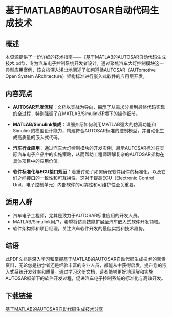 # 基于MATLAB的AUTOSAR自动代码生成技术

## 概述

本资源提供了一份详细的技术指南——《基于MATLAB的AUTOSAR自动代码生成技术.pdf》，专为汽车电子控制系统开发者设计。通过聚焦汽车大灯控制模块这一典型应用案例，该文档深入浅出地阐述了如何遵循AUTOSAR（AUTomotive Open System ARchitecture）架构标准进行嵌入式软件的应用层开发。

## 内容亮点

- **AUTOSAR开发流程**：文档以实战为导向，揭示了从需求分析到最终代码实现的全过程，特别强调了在MATLAB/Simulink环境下的操作细节。
  
- **MATLAB/Simulink集成**：详细介绍如何利用MATLAB强大的仿真功能和Simulink的模型设计能力，构建符合AUTOSAR标准的控制模型，并自动化生成高质量的嵌入式代码。

- **汽车行业应用**：通过汽车大灯控制模块的开发实例，展示AUTOSAR标准在实际汽车电子产品中的实施策略，从而帮助工程师理解复杂的AUTOSAR架构在具体项目中的应用价值。

- **软件标准化与ECU接口规范**：着重讨论了如何确保软件组件的标准化，以及它们之间接口的一致性和可互换性，这对于提高ECU（Electronic Control Unit，电子控制单元）内部软件的可靠性和可维护性至关重要。

## 适用人群

- 汽车电子工程师，尤其是致力于AUTOSAR标准应用的开发人员。
- MATLAB/Simulink用户，希望将仿真技能扩展至汽车嵌入式软件开发领域。
- 软件架构师和项目经理，关注汽车软件开发的最佳实践和技术趋势。

## 结语

此PDF文档是深入学习和掌握基于MATLAB的AUTOSAR自动代码生成技术的宝贵资料，无论您是初学者还是经验丰富的专业人员，都能从中获得启发，提升您的嵌入式系统开发效率和质量。通过学习这份文档，读者能够更好地理解和实施AUTOSAR框架下的软件开发过程，促进汽车电子控制系统的标准化与高效开发。

## 下载链接

[基于MATLAB的AUTOSAR自动代码生成技术分享](https://pan.quark.cn/s/d71e6983c948)